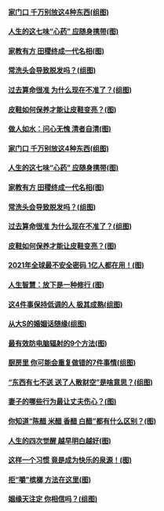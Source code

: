 #### [家门口 千万别放这4种东西(组图)](../pages/p8/990371.md) 
#### [人生的这七味“心药” 应随身携带(图)](../pages/p8/990232.md) 
#### [家教有方 田稷终成一代名相(图)](../pages/p8/990655.md) 
#### [常洗头会导致脱发吗？(组图)](../pages/p8/989990.md) 
#### [过去算命很准 为什么现在不准了？(组图)](../pages/p8/990594.md) 
#### [皮鞋如何保养才能让皮鞋变亮？(图)](../pages/p8/990395.md) 
#### [做人如水：问心无愧 清者自清(图)](../pages/p8/987282.md) 
#### [家门口 千万别放这4种东西(组图)](../pages/p8/990371.md) 
#### [人生的这七味“心药” 应随身携带(图)](../pages/p8/990232.md) 
#### [家教有方 田稷终成一代名相(图)](../pages/p8/990655.md) 
#### [常洗头会导致脱发吗？(组图)](../pages/p8/989990.md) 
#### [过去算命很准 为什么现在不准了？(组图)](../pages/p8/990594.md) 
#### [皮鞋如何保养才能让皮鞋变亮？(图)](../pages/p8/990395.md) 
#### [2021年全球最不安全密码 1亿人都在用！(图)](../pages/p8/990440.md) 
#### [人生智慧：放下是一种修行 (图)](../pages/p8/989087.md) 
#### [这4件事保持低调的人 极其成熟(组图)](../pages/p8/990369.md) 
#### [从大S的婚姻话随缘(组图)](../pages/p8/990365.md) 
#### [最有效防电脑辐射的9个方法(图)](../pages/p8/990468.md) 
#### [厨房里 你可能会重复做错的7件事情(组图)](../pages/p8/989136.md) 
#### [“东西有七不送 送了人散财空”是啥意思？(组图)](../pages/p8/987981.md) 
#### [妻子的哪些行为最让丈夫伤心？(图)](../pages/p8/990279.md) 
#### [你知道“陈醋 米醋 香醋 白醋”都有什么区别？(图)](../pages/p8/989298.md) 
#### [人生的四次觉醒 越早明白越好(图)](../pages/p8/990241.md) 
#### [这样一个习惯 竟是成为快乐的泉源！(图)](../pages/p8/990159.md) 
#### [拒“嚼”槟榔 方法在这里(图)](../pages/p8/989342.md) 
#### [姻缘天注定 你相信吗？(组图)](../pages/p8/990233.md) 

